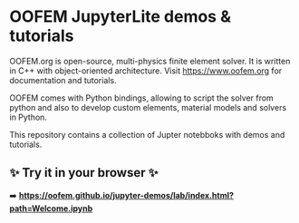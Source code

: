 # OOFEM JupyterLite demos & tutorials

OOFEM.org is open-source, multi-physics finite element solver. It is written in C++ with object-oriented architecture. Visit https://www.oofem.org for documentation and tutorials.

OOFEM comes with Python bindings, allowing to script the solver from python and also to develop custom elements, material models and solvers in Python.

This repository contains a collection of Jupter notebboks with demos and tutorials.

## ✨ Try it in your browser ✨

➡️ **https://oofem.github.io/jupyter-demos/lab/index.html?path=Welcome.ipynb**


